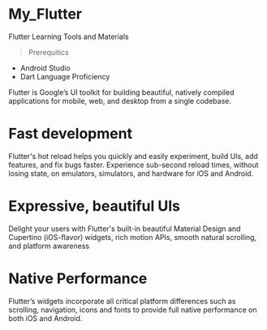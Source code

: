 # My_Flutter
Flutter Learning Tools and Materials

> Prerequitics
- Android Studio
- Dart Language Proficiency

Flutter is Google’s UI toolkit for building beautiful, natively compiled applications for mobile, web, and desktop from a single codebase.

# Fast development
Flutter's hot reload helps you quickly and easily experiment, build UIs, add features, and fix bugs faster. Experience sub-second reload times, without losing state, on emulators, simulators, and hardware for iOS and Android.

# Expressive, beautiful UIs
Delight your users with Flutter's built-in beautiful Material Design and Cupertino (iOS-flavor) widgets, rich motion APIs, smooth natural scrolling, and platform awareness

# Native Performance
Flutter’s widgets incorporate all critical platform differences such as scrolling, navigation, icons and fonts to provide full native performance on both iOS and Android.
